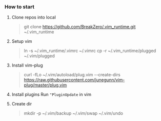 ### How to start
1. Clone repos into local
   > git clone https://github.com/BreakZero/.vim_runtime.git ~/.vim_runtime

2. Setup vim 

    > ln -s ~/.vim_runtime/.vimrc ~/.vimrc
    > cp -r ~/.vim_runtime/plugged ~/.vim/plugged

3. Install vim-plug

    > curl -fLo ~/.vim/autoload/plug.vim --create-dirs https://raw.githubusercontent.com/junegunn/vim-plug/master/plug.vim

4. Install plugins
    Run `"PluginUpdate` in vim

5. Create dir
    > mkdir -p ~/.vim/backup ~/.vim/swap ~/.vim/undo
